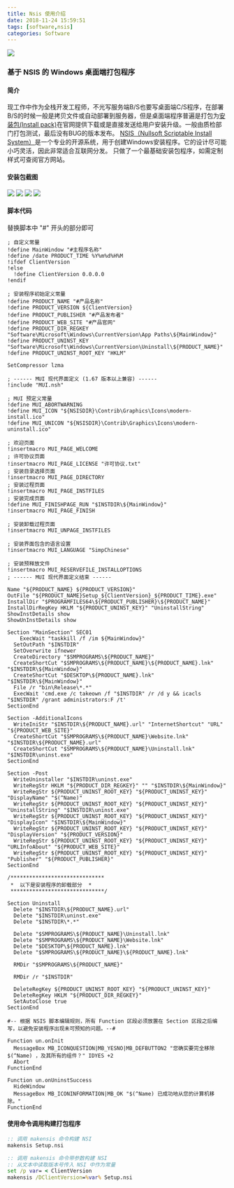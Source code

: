```yaml
---
title: Nsis 使用介绍
date: 2018-11-24 15:59:51
tags: [software,nsis]
categories: Software
---
```

<img src="https://raw.githubusercontent.com/Sadness96/sadness96.github.io/master/images/blog/software-Nsis/HM-VNISEdit.jpg"/>

### 基于 NSIS 的 Windows 桌面端打包程序
<!-- more -->
#### 简介
现工作中作为全栈开发工程师，不光写服务端B/S也要写桌面端C/S程序，在部署B/S的时候一般是拷贝文件或自动部署到服务器，但是桌面端程序普遍是打包为[安装包(Install pack)](https://baike.baidu.com/item/%E5%AE%89%E8%A3%85%E5%8C%85/7693150?fr=aladdin)在官网提供下载或是直接发送给用户安装升级。一般由质检部门打包测试，最后没有BUG的版本发布。
[NSIS（Nullsoft Scriptable Install System）](https://nsis.sourceforge.io/Main_Page)是一个专业的开源系统，用于创建Windows安装程序。它的设计尽可能小巧灵活，因此非常适合互联网分发。
只做了一个最基础安装包程序，如需定制样式可查阅官方网站。
#### 安装包截图
<img src="https://raw.githubusercontent.com/Sadness96/sadness96.github.io/master/images/blog/software-Nsis/install1.png"/>
<img src="https://raw.githubusercontent.com/Sadness96/sadness96.github.io/master/images/blog/software-Nsis/install2.png"/>
<img src="https://raw.githubusercontent.com/Sadness96/sadness96.github.io/master/images/blog/software-Nsis/install3.png"/>
<img src="https://raw.githubusercontent.com/Sadness96/sadness96.github.io/master/images/blog/software-Nsis/install4.png"/>

#### 脚本代码
替换脚本中 "#" 开头的部分即可
``` NSIS
; 自定义常量
!define MainWindow "#主程序名称"
!define /date PRODUCT_TIME %Y%m%d%H%M
!ifdef ClientVersion
!else
  !define ClientVersion 0.0.0.0
!endif

; 安装程序初始定义常量
!define PRODUCT_NAME "#产品名称"
!define PRODUCT_VERSION ${ClientVersion}
!define PRODUCT_PUBLISHER "#产品发布者"
!define PRODUCT_WEB_SITE "#产品官网"
!define PRODUCT_DIR_REGKEY "Software\Microsoft\Windows\CurrentVersion\App Paths\${MainWindow}"
!define PRODUCT_UNINST_KEY "Software\Microsoft\Windows\CurrentVersion\Uninstall\${PRODUCT_NAME}"
!define PRODUCT_UNINST_ROOT_KEY "HKLM"

SetCompressor lzma

; ------ MUI 现代界面定义 (1.67 版本以上兼容) ------
!include "MUI.nsh"

; MUI 预定义常量
!define MUI_ABORTWARNING
!define MUI_ICON "${NSISDIR}\Contrib\Graphics\Icons\modern-install.ico"
!define MUI_UNICON "${NSISDIR}\Contrib\Graphics\Icons\modern-uninstall.ico"

; 欢迎页面
!insertmacro MUI_PAGE_WELCOME
; 许可协议页面
!insertmacro MUI_PAGE_LICENSE "许可协议.txt"
; 安装目录选择页面
!insertmacro MUI_PAGE_DIRECTORY
; 安装过程页面
!insertmacro MUI_PAGE_INSTFILES
; 安装完成页面
!define MUI_FINISHPAGE_RUN "$INSTDIR\${MainWindow}"
!insertmacro MUI_PAGE_FINISH

; 安装卸载过程页面
!insertmacro MUI_UNPAGE_INSTFILES

; 安装界面包含的语言设置
!insertmacro MUI_LANGUAGE "SimpChinese"

; 安装预释放文件
!insertmacro MUI_RESERVEFILE_INSTALLOPTIONS
; ------ MUI 现代界面定义结束 ------

Name "${PRODUCT_NAME} ${PRODUCT_VERSION}"
OutFile "${PRODUCT_NAME}Setup_${ClientVersion}_${PRODUCT_TIME}.exe"
InstallDir "$PROGRAMFILES64\${PRODUCT_PUBLISHER}\${PRODUCT_NAME}"
InstallDirRegKey HKLM "${PRODUCT_UNINST_KEY}" "UninstallString"
ShowInstDetails show
ShowUnInstDetails show

Section "MainSection" SEC01
	ExecWait "taskkill /f /im ${MainWindow}"
  SetOutPath "$INSTDIR"
  SetOverwrite ifnewer
  CreateDirectory "$SMPROGRAMS\${PRODUCT_NAME}"
  CreateShortCut "$SMPROGRAMS\${PRODUCT_NAME}\${PRODUCT_NAME}.lnk" "$INSTDIR\${MainWindow}"
  CreateShortCut "$DESKTOP\${PRODUCT_NAME}.lnk" "$INSTDIR\${MainWindow}"
  File /r "bin\Release\*.*"
  ExecWait 'cmd.exe /c takeown /f "$INSTDIR" /r /d y && icacls "$INSTDIR" /grant administrators:F /t'
SectionEnd

Section -AdditionalIcons
  WriteIniStr "$INSTDIR\${PRODUCT_NAME}.url" "InternetShortcut" "URL" "${PRODUCT_WEB_SITE}"
  CreateShortCut "$SMPROGRAMS\${PRODUCT_NAME}\Website.lnk" "$INSTDIR\${PRODUCT_NAME}.url"
  CreateShortCut "$SMPROGRAMS\${PRODUCT_NAME}\Uninstall.lnk" "$INSTDIR\uninst.exe"
SectionEnd

Section -Post
  WriteUninstaller "$INSTDIR\uninst.exe"
  WriteRegStr HKLM "${PRODUCT_DIR_REGKEY}" "" "$INSTDIR\${MainWindow}"
  WriteRegStr ${PRODUCT_UNINST_ROOT_KEY} "${PRODUCT_UNINST_KEY}" "DisplayName" "$(^Name)"
  WriteRegStr ${PRODUCT_UNINST_ROOT_KEY} "${PRODUCT_UNINST_KEY}" "UninstallString" "$INSTDIR\uninst.exe"
  WriteRegStr ${PRODUCT_UNINST_ROOT_KEY} "${PRODUCT_UNINST_KEY}" "DisplayIcon" "$INSTDIR\${MainWindow}"
  WriteRegStr ${PRODUCT_UNINST_ROOT_KEY} "${PRODUCT_UNINST_KEY}" "DisplayVersion" "${PRODUCT_VERSION}"
  WriteRegStr ${PRODUCT_UNINST_ROOT_KEY} "${PRODUCT_UNINST_KEY}" "URLInfoAbout" "${PRODUCT_WEB_SITE}"
  WriteRegStr ${PRODUCT_UNINST_ROOT_KEY} "${PRODUCT_UNINST_KEY}" "Publisher" "${PRODUCT_PUBLISHER}"
SectionEnd

/******************************
 *  以下是安装程序的卸载部分  *
 ******************************/

Section Uninstall
  Delete "$INSTDIR\${PRODUCT_NAME}.url"
  Delete "$INSTDIR\uninst.exe"
  Delete "$INSTDIR\*.*"

  Delete "$SMPROGRAMS\${PRODUCT_NAME}\Uninstall.lnk"
  Delete "$SMPROGRAMS\${PRODUCT_NAME}\Website.lnk"
  Delete "$DESKTOP\${PRODUCT_NAME}.lnk"
  Delete "$SMPROGRAMS\${PRODUCT_NAME}\${PRODUCT_NAME}.lnk"

  RMDir "$SMPROGRAMS\${PRODUCT_NAME}"

  RMDir /r "$INSTDIR"

  DeleteRegKey ${PRODUCT_UNINST_ROOT_KEY} "${PRODUCT_UNINST_KEY}"
  DeleteRegKey HKLM "${PRODUCT_DIR_REGKEY}"
  SetAutoClose true
SectionEnd

#-- 根据 NSIS 脚本编辑规则，所有 Function 区段必须放置在 Section 区段之后编写，以避免安装程序出现未可预知的问题。--#

Function un.onInit
  MessageBox MB_ICONQUESTION|MB_YESNO|MB_DEFBUTTON2 "您确实要完全移除 $(^Name) ，及其所有的组件？" IDYES +2
  Abort
FunctionEnd

Function un.onUninstSuccess
  HideWindow
  MessageBox MB_ICONINFORMATION|MB_OK "$(^Name) 已成功地从您的计算机移除。"
FunctionEnd
```
#### 使用命令调用构建打包程序
``` cmd
:: 调用 makensis 命令构建 NSI
makensis Setup.nsi
```
``` cmd
:: 调用 makensis 命令带参数构建 NSI
:: 从文本中读取版本号传入 NSI 中作为常量
set /p var= < ClientVersion
makensis /DClientVersion=%var% Setup.nsi
```